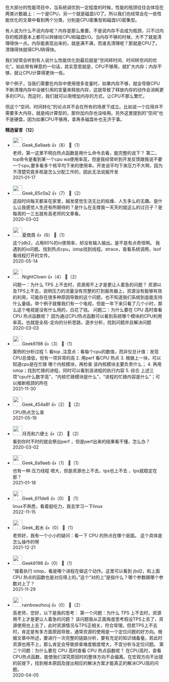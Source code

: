 在大部分的性能项目中，当系统调优到一定程度的时候，性能的瓶颈往往会体现在两类计数器上：一个是CPU，另一个就是磁盘I/O了。所以我们也经常会在一些性能优化的文章中看到两个分类，分别是CPU密集型和磁盘I/O密集型。

有人说为什么不说内存呢？内存是那么重要。不是说内存不会成为瓶颈，只不过内存的瓶颈基本上都可以转嫁给CPU和磁盘I/O。当内存不够的时候，大不了就是清理得快一点。内存能表现出来的，就是满不满，而谁去清理呢？那就是CPU了。清理得快就得CPU转得快。

我们经常会听到有人说什么性能优化到最后就是“空间转时间、时间转空间的优化”。如此带有禅意的一句话，其实意思就是，CPU不够用，就扩大内存；内存不够，就让CPU计算得更快一些。

举个例子，当我们需要在内存中使用很多变量时，如果内存不够，就会导致CPU不断清理内存中没被引用的变量来释放内存，这就导致了释放内存的动作会消耗更多的CPU。而这时，我们就可以用增加内存的方式，让CPU不那么繁忙。

但这个“空间、时间转化”的论点并不会在所有的场景下成立。比如说一个应用并不需要多大内存，就是纯计算型的，那你加内存也没啥用。另外这里提到的“空间”也不是硬盘，因为如果CPU不够用，拿再多磁盘补也无济于事。
<div><strong>精选留言（12）</strong></div><ul>
<li><img src="" width="30px"><span>Geek_6a9aeb</span> 👍（8） 💬（1）<div>老师，第一这里不明白热点函数是用什么命令去看，能完整的说下？  第二，top命令是看到某一个cpu wa使用率高，但是我经常听到开发反馈跟我说不要一个cpu,要多看多个核平均下来的使用率。开发说平均下来压力不大啊，因为不清楚究竟多核是怎么分配工作的，因此无法说服开发</div>2021-01-17</li><br/><li><img src="https://thirdwx.qlogo.cn/mmopen/vi_32/ibaGFsFicWRKlUjhGsw4ibm9eGLQHrmlwxia1W28yqDUNbao2YD1icAQ07ux3mDZviaZACicsicoibrCndCV1kStN3PuPYw/132" width="30px"><span>Geek_65c0a2</span> 👍（7） 💬（2）<div>这段时间每天都呆在家里，越发感觉生活无比的枯燥、人生多么的无趣。是什么让我感觉人生还有所期待的？是什么在支撑我一天天的就这么的过日子？是每周的一三五就有高老师的文章看。</div>2020-03-02</li><br/><li><img src="https://static001.geekbang.org/account/avatar/00/17/6e/74/1bd3eef0.jpg" width="30px"><span>夏商周</span> 👍（6） 💬（1）<div>这个jdb2，占用80%的io使用率，却没有输入输出。是不是有点奇怪啊。
我遇到的io问题。找到热点cpu，iotop找到线程。strace，查看系统调用，lsof看线程打开的文件。</div>2020-05-14</li><br/><li><img src="http://thirdwx.qlogo.cn/mmopen/vi_32/YNzQ3Crxqph1Sv3uibGQKKYvqHZShibOmbRJZZibAQLjRIVBU5dWR21hE9ibZ3LkRnWOmY6ywH9yicy57NpqzvKgMGw/132" width="30px"><span>NightClown</span> 👍（4） 💬（2）<div>问题一：为什么 TPS 上不去时，资源用不上才是更让人着急的问题？
资源以及TPS上不去，说明压力的流量没有完整的打到服务器上，资源没有能够有效的利用，可能存在很多种原因导致的这个问题，也不知道我们系统到底能支持什么量级。举个例子就像我们有一个电视，但是一年下来只看了几个小时，那么这个电视是没有什么用的，白花了钱。
问题二：为什么要在 CPU 高时查看 CPU 热点函数呢？
因为通过CPU热点函数可以看到系统哪个模块的CPU利用率高，也就是全局-定向的分析思路，逐步分析，找到问题并且解决问题</div>2020-03-03</li><br/><li><img src="" width="30px"><span>Geek6198</span> 👍（3） 💬（1）<div>案例的分析过程
1. 看top ,注意点：看每个cpu的数值，而非仅总计值：发现CPU总值低，但有一项异常的高
	2. 用perf 看CPU 热点
	3. 根据上一块，可以知道cpu是在忙碌 哪个内核模块，再检查 该内核模块主要负责什么；
	4. 再用iotop；找到忙碌的进程，同时可以看到该进程的执行内容
	5. 综合 上述三项“cpu什么数字高”，“内核忙碌模块是什么”，“进程的忙碌内容是什么”；可以推断瓶颈的所在</div>2021-11-30</li><br/><li><img src="http://thirdwx.qlogo.cn/mmopen/vi_32/Q0j4TwGTfTIc8vg1BUJPaajoaylfCmicNGyj1ggoFtJwM86s5lZIicBIFAvOPuQ6u85n2xboHRQHG8ibHNgkRDUDA/132" width="30px"><span>Geek_454a8f</span> 👍（2） 💬（2）<div>CPU热点怎么查</div>2021-05-19</li><br/><li><img src="https://static001.geekbang.org/account/avatar/00/10/7e/3e/82202cc8.jpg" width="30px"><span>月亮和六便士</span> 👍（2） 💬（2）<div>看到你时不时的就会祭出perf ，但是perf出来的结果看不懂，怎么办？ </div>2020-03-02</li><br/><li><img src="" width="30px"><span>Geek_6a9aeb</span> 👍（1） 💬（1）<div>也有一种 压力线程 增大，但是资源也上不去，tps也上不去 ，tps就稳定在那？</div>2021-01-18</li><br/><li><img src="https://thirdwx.qlogo.cn/mmopen/vi_32/AgxRed0BUUY840uyqd88OCoIdfFLCMb6sib0PibOgj0Zxp3FceiaPNskwm1XAtxlQZqGGYicnUWnall9UG0rI6WMow/132" width="30px"><span>Geek_611de6</span> 👍（0） 💬（1）<div>linux不熟悉，看着挺吃力，我去学习一下linux</div>2022-11-15</li><br/><li><img src="https://thirdwx.qlogo.cn/mmopen/vi_32/OUCO4yHsnBqlvDbKB8teficjZaiaR7kgib4tcVtggEKad0INIeeuRicojwoicVwicm8AcHNeAzppib4YAaiasZNd9OIZuQ/132" width="30px"><span>Geek_若水</span> 👍（0） 💬（1）<div>老师好，我有一个小小的疑问：看一下 CPU 的热点在哪个层面。   这个具体是怎么操作的呀</div>2021-12-21</li><br/><li><img src="" width="30px"><span>Geek6198</span> 👍（0） 💬（1）<div>“接着执行 iotop，看是哪个进程在做这个动作。这里可以看到 jbd2，和上面 CPU 热点的函数也是对应得上的。”这个“对的上”是指什么？哪个参数跟哪个参数对上了？
</div>2021-11-29</li><br/><li><img src="http://thirdwx.qlogo.cn/mmopen/vi_32/Ce5DHQHpoeWBDMtibPAO9QKfRgRz9RvA3jgibMfJnyIXmOgZulVW02NYtn6ibF2fGNMQZ7z6LopHrknqB6MAzP1pw/132" width="30px"><span>rainbowzhouj</span> 👍（0） 💬（2）<div>高老师，您好，以下是我的思考：
第一个问题：为什么 TPS 上不去时，资源用不上才是更让人着急的问题？
该问题我从正面角度思考假设TPS上去了，资源使用也上去了，此时资源情况与TPS正相关，符合常理。但若TPS上不去时，肯定是有多方面原因导致，通常资源的使用是一个定位问题的好方向。根据文章中所述，要进行一次完整的链路分析，要有充足的知识储备量。若此时资源也用不上，那么肯定会导致排查难度极度增大，不宜分析与定位问题。
第二个问题：为什么要在 CPU 高时查看 CPU 热点函数呢？
在CPU高时，查看CPU热点函数，能使我们深究原因时的整体方向不会偏离。在宏观方向不出错的前提下，找到根本原因及提出相应的解决方案才能真正的解决CPU高的问题。</div>2020-04-05</li><br/>
</ul>